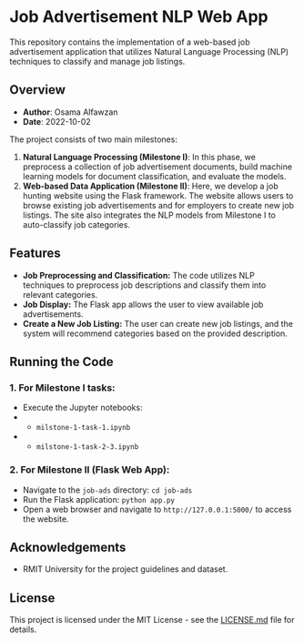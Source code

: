 # Job Advertisement NLP Web App

This repository contains the implementation of a web-based job advertisement application that utilizes Natural Language Processing (NLP) techniques to classify and manage job listings.

## Overview

- **Author**: Osama Alfawzan
- **Date**: 2022-10-02
  
The project consists of two main milestones:

1. **Natural Language Processing (Milestone I)**: In this phase, we preprocess a collection of job advertisement documents, build machine learning models for document classification, and evaluate the models.
2. **Web-based Data Application (Milestone II)**: Here, we develop a job hunting website using the Flask framework. The website allows users to browse existing job advertisements and for employers to create new job listings. The site also integrates the NLP models from Milestone I to auto-classify job categories.

## Features

- **Job Preprocessing and Classification:** The code utilizes NLP techniques to preprocess job descriptions and classify them into relevant categories.
- **Job Display:** The Flask app allows the user to view available job advertisements.
- **Create a New Job Listing:** The user can create new job listings, and the system will recommend categories based on the provided description.

## Running the Code

### 1. For Milestone I tasks:

- Execute the Jupyter notebooks:
- - `milstone-1-task-1.ipynb`
- - `milstone-1-task-2-3.ipynb`

### 2. For Milestone II (Flask Web App):

- Navigate to the `job-ads` directory: `cd job-ads`
- Run the Flask application: `python app.py`
- Open a web browser and navigate to `http://127.0.0.1:5000/` to access the website.

## Acknowledgements

- RMIT University for the project guidelines and dataset.

## License

This project is licensed under the MIT License - see the [LICENSE.md](LICENSE.md) file for details.

